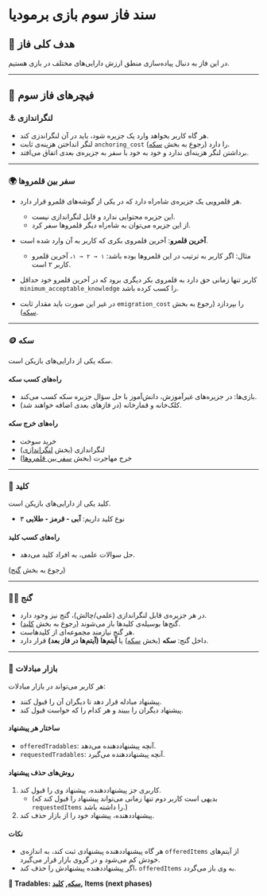 # سند فاز سوم بازی برمودیا

## 🎯 هدف کلی فاز  

در این فاز به دنبال پیاده‌سازی منطق ارزش دارایی‌های مختلف در بازی هستیم.

---

## 📌 فیچرهای فاز سوم  

### ⚓ لنگراندازی  

- هر گاه کاربر بخواهد وارد یک جزیره شود، باید در آن لنگراندزی کند.  
- لنگر انداختن هزینه‌ی ثابت `anchoring_cost` را دارد (رجوع به بخش [سکه](#-سکه)).  
- برداشتن لنگر هزینه‌ای ندارد و خود به خود با سفر به جزیره‌ی بعدی اتفاق می‌افتد.  

---

### 🌍 سفر بین قلمروها  

- هر قلمرویی یک جزیره‌ی شاه‌راه دارد که در یکی از گوشه‌های قلمرو قرار دارد.  
  - این جزیره محتوایی ندارد و قابل لنگراندازی نیست.  
  - از این جزیره می‌توان به شاه‌راه دیگر قلمروها سفر کرد.  

- **آخرین قلمرو**: آخرین قلمروی بکری که کاربر به آن وارد شده است.  
  - مثال: اگر کاربر به ترتیب در این قلمروها بوده باشد: `۱ → ۲ → ۱`، آخرین قلمرو کاربر ۲ است.  

- کاربر تنها زمانی حق دارد به قلمروی بکر دیگری برود که در آخرین قلمرو خود حداقل `minimum_acceptable_knowledge` را کسب کرده باشد.  
- در غیر این صورت باید مقدار ثابت `emigration_cost` را بپردازد (رجوع به بخش [سکه](#-سکه)).  

---

### 🪙 سکه  

سکه یکی از دارایی‌های بازیکن است.  

#### راه‌های کسب سکه  

- بازی‌ها: در جزیره‌های غیرآموزش، دانش‌آموز با حل سؤال جزیره سکه کسب می‌کند.  
- کلک‌خانه و قمارخانه (در فازهای بعدی اضافه خواهند شد).  

#### راه‌های خرج سکه  

- خرید سوخت  
- لنگراندازی (بخش [لنگراندازی](#-لنگراندازی))  
- خرج مهاجرت (بخش [سفر بین قلمروها](#-سفر-بین-قلمروها))  

---

### 🔑 کلید  

کلید یکی از دارایی‌های بازیکن است.  

- ۳ نوع کلید داریم: **آبی - قرمز - طلایی**  

#### راه‌های کسب کلید  

- حل سوالات علمی، به افراد کلید می‌دهد.  

(رجوع به بخش [گنج](#️-گنج))  

---

### 🏴‍☠️ گنج  

- در هر جزیره‌ی قابل لنگراندازی (علمی/چالش)، گنج نیز وجود دارد.  
- گنج‌ها بوسیله‌ی کلیدها باز می‌شوند (رجوع به بخش [کلید](#-کلید)).  
- هر گنج نیازمند مجموعه‌ای از کلیدهاست.  
- داخل گنج: **سکه** (بخش [سکه](#-سکه)) یا **آیتم‌ها (آیتم‌ها در فاز بعد)** قرار دارد.  

---

### 🏦 بازار مبادلات  

هر کاربر می‌تواند در بازار مبادلات:  

- پیشنهاد مبادله قرار دهد تا دیگران آن را قبول کنند.  
- پیشنهاد دیگران را ببیند و هر کدام را که خواست قبول کند.  

#### ساختار هر پیشنهاد  

- `offeredTradables`: آنچه پیشنهاددهنده می‌دهد.  
- `requestedTradables`: آنچه پیشنهاددهنده می‌گیرد.  

#### روش‌های حذف پیشنهاد  

1. کاربری جز پیشنهاددهنده، پیشنهاد وی را قبول کند.  
   - (بدیهی است کاربر دوم تنها زمانی می‌تواند پیشنهاد را قبول کند که `requestedItems` را داشته باشد.)  
2. پیشنهاددهنده، پیشنهاد خود را از بازار حذف کند.  

#### نکات  

- هر گاه پیشنهاددهنده پیشنهادی ثبت کند، به اندازه‌ی `offeredItems` از آیتم‌های خودش کم می‌شود و در گروی بازار قرار می‌گیرد.  
- اگر پیشنهاددهنده پیشنهادش را حذف کند، `offeredItems` به وی باز می‌گردد.  

**🔹 Tradables: [سکه](#-سکه), [کلید](#-کلید), Items (next phases)**  
